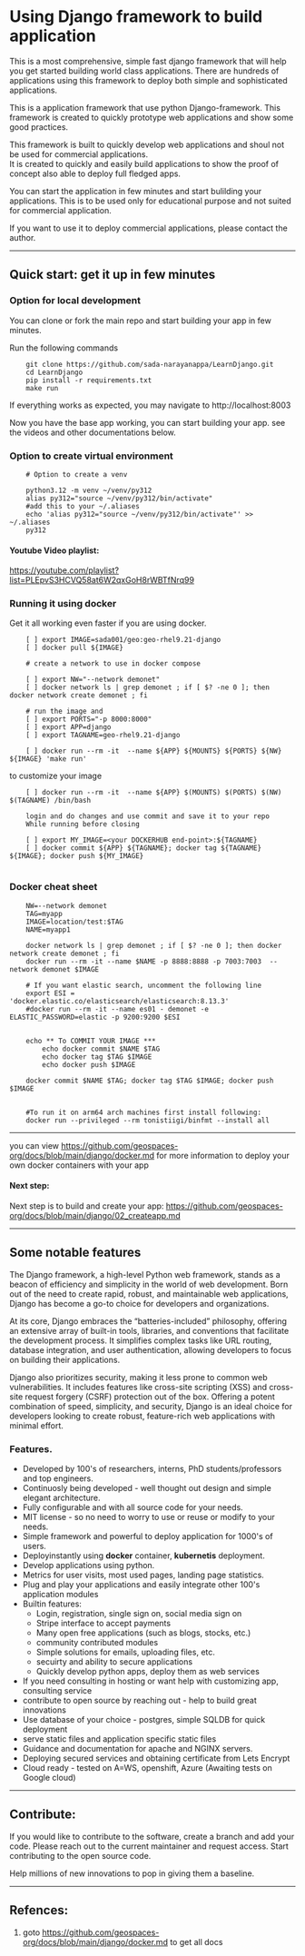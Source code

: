 # Using Django framework to build application

This is a most comprehensive, simple fast django framework that will help you get started building world class applications.
There are hundreds of applications using this framework to deploy both simple and sophisticated applications.

This is a application framework that use python Django-framework. 
This framework is created to quickly prototype web applications and show some good practices.

This framework is built to quickly develop web applications and shoul not be used for commercial applications.  
It is created to quickly and easily build applications to show the proof of concept also able to deploy full fledged apps. 

You can start the application in few minutes and start bulilding your applications.
This is to be used only for educational purpose and not suited for commercial application.

If you want to use it to deploy commercial applications, please contact the author.

-------------------------------------------------------------------------------------------

## Quick start: get it up in few minutes

### Option for local development

You can clone or fork the main repo and start building your app in few minutes.

Run the following commands
```
    git clone https://github.com/sada-narayanappa/LearnDjango.git
    cd LearnDjango
    pip install -r requirements.txt
    make run
```
If everything works as expected, you may navigate to http://localhost:8003

Now you have the base app working, you can start building your app.
see the videos and other documentations below.

### Option to create virtual environment
```{}
    # Option to create a venv 
    
    python3.12 -m venv ~/venv/py312
    alias py312="source ~/venv/py312/bin/activate"
    #add this to your ~/.aliases
    echo 'alias py312="source ~/venv/py312/bin/activate"' >> ~/.aliases
    py312
```

#### Youtube Video playlist:
https://youtube.com/playlist?list=PLEpvS3HCVQ58at6W2qxGoH8rWBTfNrq99

### Running it using docker

Get it all working even faster if you are using docker. 

```
    [ ] export IMAGE=sada001/geo:geo-rhel9.21-django
    [ ] docker pull ${IMAGE}

    # create a network to use in docker compose

    [ ] export NW="--network demonet"
    [ ] docker network ls | grep demonet ; if [ $? -ne 0 ]; then docker network create demonet ; fi 

    # run the image and
    [ ] export PORTS="-p 8000:8000"
    [ ] export APP=django
    [ ] export TAGNAME=geo-rhel9.21-django

    [ ] docker run --rm -it  --name ${APP} ${MOUNTS} ${PORTS} ${NW} ${IMAGE} 'make run'
```
to customize your image 

```
    [ ] docker run --rm -it  --name ${APP} $(MOUNTS) $(PORTS) $(NW) $(TAGNAME) /bin/bash

    login and do changes and use commit and save it to your repo
    While running before closing

    [ ] export MY_IMAGE=<your DOCKERHUB end-point>:${TAGNAME}
    [ ] docker commit ${APP} ${TAGNAME}; docker tag ${TAGNAME} ${IMAGE}; docker push ${MY_IMAGE}
    
```

### Docker cheat sheet
```
    NW=--network demonet
    TAG=myapp
    IMAGE=location/test:$TAG
    NAME=myapp1

    docker network ls | grep demonet ; if [ $? -ne 0 ]; then docker network create demonet ; fi
    docker run --rm -it --name $NAME -p 8888:8888 -p 7003:7003  --network demonet $IMAGE

    # If you want elastic search, uncomment the following line
    export ESI = 'docker.elastic.co/elasticsearch/elasticsearch:8.13.3'
    #docker run --rm -it --name es01 - demonet -e ELASTIC_PASSWORD=elastic -p 9200:9200 $ESI


    echo ** To COMMIT YOUR IMAGE ***
        echo docker commit $NAME $TAG
        echo docker tag $TAG $IMAGE
        echo docker push $IMAGE 

    docker commit $NAME $TAG; docker tag $TAG $IMAGE; docker push $IMAGE


    #To run it on arm64 arch machines first install following:
    docker run --privileged --rm tonistiigi/binfmt --install all
```

----------------------------------------------------------------------------------------

you can view https://github.com/geospaces-org/docs/blob/main/django/docker.md for more information to deploy your own docker containers with your app

#### Next step:

Next step is to build and create your app: 
    https://github.com/geospaces-org/docs/blob/main/django/02_createapp.md

-------------------------------------------------------------------------------------------

## Some notable features

The Django framework, a high-level Python web framework, stands as a beacon of efficiency and simplicity in the world of web development. Born out of the need to create rapid, robust, and maintainable web applications, Django has become a go-to choice for developers and organizations.

At its core, Django embraces the “batteries-included” philosophy, offering an extensive array of built-in tools, libraries, and conventions that facilitate the development process. It simplifies complex tasks like URL routing, database integration, and user authentication, allowing developers to focus on building their applications.

Django also prioritizes security, making it less prone to common web vulnerabilities. It includes features like cross-site scripting (XSS) and cross-site request forgery (CSRF) protection out of the box. Offering a potent combination of speed, simplicity, and security, Django is an ideal choice for developers looking to create robust, feature-rich web applications with minimal effort.

### Features.

* Developed by 100's of researchers, interns, PhD students/professors and top engineers.
* Continuosly being developed - well thought out design and simple elegant architecture.
* Fully configurable and with all source code for your needs.
* MIT license - so no need to worry to use or reuse or modify to your needs.
* Simple framework and powerful to deploy application for 1000's of users.
* Deployinstantly using **docker** container, **kubernetis** deployment.
* Develop applications using python.
* Metrics for user visits, most used pages, landing page statistics.
* Plug and play your applications and easily integrate other 100's application modules
* Builtin features:
    * Login, registration, single sign on, social media sign on
    * Stripe interface to accept payments
    * Many open free applications (such as blogs, stocks, etc.)
    * community contributed modules
    * Simple solutions for emails, uploading files, etc.
    * secuirty and ability to secure applications
    * Quickly develop python apps, deploy them as web services
* If you need consulting in hosting or want help with customizing app, consulting service
* contribute to open source by reaching out - help to build great innovations
* Use database of your choice - postgres, simple SQLDB for quick deployment
* serve static files and application specific static files 
* Guidance and documentation for apache and NGINX servers.
* Deploying secured services and obtaining certificate from Lets Encrypt
* Cloud ready - tested on A=WS, openshift, Azure (Awaiting tests on Google cloud)

-------------------------------------------------------------------------------------------

## Contribute:

If you would like to contribute to the software, create a branch and add your code.
Please reach out to the current maintainer and request access. Start contributing to the open source code. 

Help millions of new innovations to pop in giving them a baseline.

-------------------------------------------------------------------------------------------

## Refences:

1. goto https://github.com/geospaces-org/docs/blob/main/django/docker.md to get all docs

